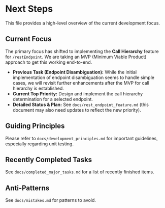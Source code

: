 # Next Steps

This file provides a high-level overview of the current development focus.

## Current Focus

The primary focus has shifted to implementing the **Call Hierarchy** feature for `/restEndpoint`. We are taking an MVP (Minimum Viable Product) approach to get this working end-to-end.

*   **Previous Task (Endpoint Disambiguation):** While the initial implementation of endpoint disambiguation seems to handle simple cases, we will revisit further enhancements after the MVP for call hierarchy is established.
*   **Current Top Priority:** Design and implement the call hierarchy determination for a selected endpoint.
*   **Detailed Status & Plan:** See `docs/rest_endpoint_feature.md` (this document may also need updates to reflect the new priority).

## Guiding Principles

Please refer to `docs/development_principles.md` for important guidelines, especially regarding unit testing.

## Recently Completed Tasks

See `docs/completed_major_tasks.md` for a list of recently finished items.

## Anti-Patterns

See `docs/mistakes.md` for patterns to avoid.